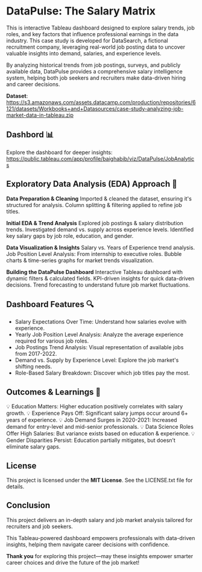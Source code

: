 # DataPulse: The Salary Matrix 
This is interactive Tableau dashboard designed to explore salary trends, job roles, and key factors that influence professional earnings in the data industry. This case study is developed for DataSearch, a fictional recruitment company, leveraging real-world job posting data to uncover valuable insights into demand, salaries, and experience levels.

By analyzing historical trends from job postings, surveys, and publicly available data, DataPulse provides a comprehensive salary intelligence system, helping both job seekers and recruiters make data-driven hiring and career decisions.

**Dataset**: https://s3.amazonaws.com/assets.datacamp.com/production/repositories/6121/datasets/Workbooks+and+Datasources/case-study-analyzing-job-market-data-in-tableau.zip

## Dashbord 📊
Explore the dashboard for deeper insights: https://public.tableau.com/app/profile/baighabib/viz/DataPulse/JobAnalytics

## Exploratory Data Analysis (EDA) Approach 🚀
**Data Preparation & Cleaning**
Imported & cleaned the dataset, ensuring it's structured for analysis.
Column splitting & filtering applied to refine job titles.

**Initial EDA & Trend Analysis**
Explored job postings & salary distribution trends.
Investigated demand vs. supply across experience levels.
Identified key salary gaps by job role, education, and gender.

**Data Visualization & Insights**
Salary vs. Years of Experience trend analysis.
Job Position Level Analysis: From internship to executive roles.
Bubble charts & time-series graphs for market trends visualization.

**Building the DataPulse Dashboard**
Interactive Tableau dashboard with dynamic filters & calculated fields.
KPI-driven insights for quick data-driven decisions.
Trend forecasting to understand future job market fluctuations.

## Dashboard Features 🔍
- Salary Expectations Over Time: Understand how salaries evolve with experience.
- Yearly Job Position Level Analysis: Analyze the average experience required for various job roles.
- Job Postings Trend Analysis: Visual representation of available jobs from 2017-2022.
- Demand vs. Supply by Experience Level: Explore the job market's shifting needs.
- Role-Based Salary Breakdown: Discover which job titles pay the most.

## Outcomes & Learnings 🎯

💡 Education Matters: Higher education positively correlates with salary growth.
💡 Experience Pays Off: Significant salary jumps occur around 6+ years of experience.
💡 Job Demand Surges in 2020-2021: Increased demand for entry-level and mid-senior professionals.
💡 Data Science Roles Offer High Salaries: But variance exists based on education & experience.
💡 Gender Disparities Persist: Education partially mitigates, but doesn’t eliminate salary gaps.

## License
This project is licensed under the **MIT License**. See the LICENSE.txt file for details.

## Conclusion
This project delivers an in-depth salary and job market analysis tailored for recruiters and job seekers.

 This Tableau-powered dashboard empowers professionals with data-driven insights, helping them navigate career decisions with confidence.
  
**Thank you** for exploring this project—may these insights empower smarter career choices and drive the future of the job market!

